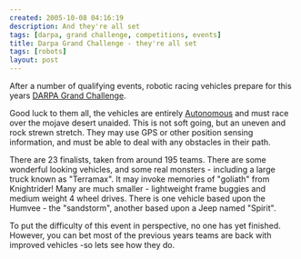```yaml
---
created: 2005-10-08 04:16:19
description: And they're all set
tags: [darpa, grand challenge, competitions, events]
title: Darpa Grand Challenge - they're all set
tags: [robots]
layout: post
---
```

After a number of qualifying events, robotic racing vehicles prepare for this years [DARPA Grand Challenge](/wiki/darpa_grand_challenge).

Good luck to them all, the vehicles are entirely [Autonomous](/wiki/autonomous) and must race over the mojave desert unaided. This is not soft going, but an uneven and rock strewn stretch. They may use GPS or other position sensing information, and must be able to deal with any obstacles in their path.

There are 23 finalists, taken from around 195 teams. There are some wonderful looking vehicles, and some real monsters - including a large truck known as "Terramax". It may invoke memories of "goliath" from Knightrider! Many are much smaller - lightweight frame buggies and medium weight 4 wheel drives. There is one vehicle based upon the Humvee - the "sandstorm", another based upon a Jeep named "Spirit".

To put the difficulty of this event in perspective, no one has yet finished. However, you can bet most of the previous years teams are back with improved vehicles -so lets see how they do.
